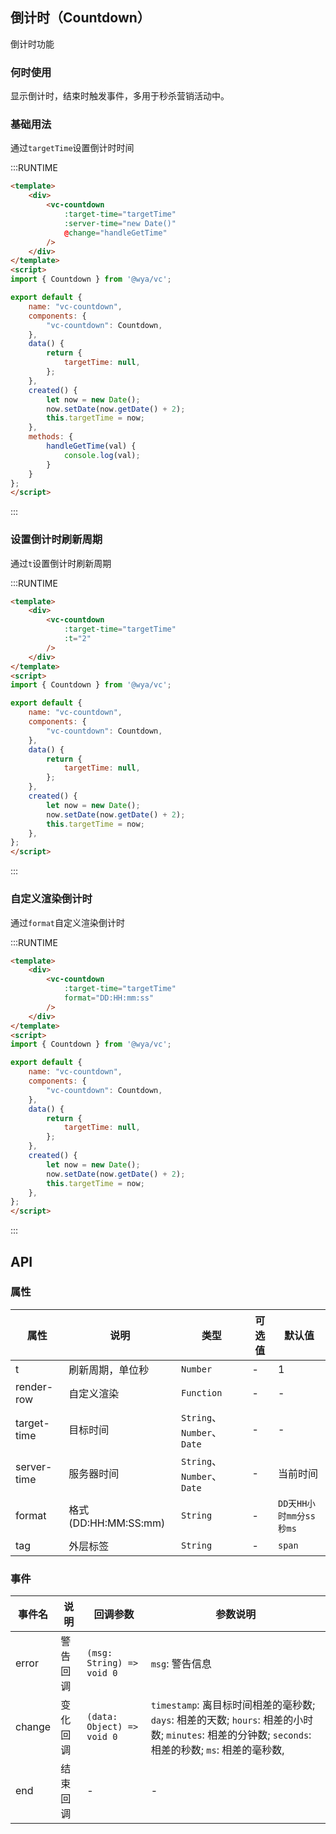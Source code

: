 ## 倒计时（Countdown）
倒计时功能

### 何时使用
显示倒计时，结束时触发事件，多用于秒杀营销活动中。

### 基础用法
通过`targetTime`设置倒计时时间

:::RUNTIME
```html
<template>
	<div>
		<vc-countdown 
			:target-time="targetTime" 
			:server-time="new Date()"
			@change="handleGetTime"
		/> 
	</div>
</template>
<script>
import { Countdown } from '@wya/vc';

export default {
	name: "vc-countdown",
	components: {
		"vc-countdown": Countdown,	
	},
	data() {
		return {
			targetTime: null,
		};
	},
	created() {
		let now = new Date();
		now.setDate(now.getDate() + 2);
		this.targetTime = now;
	},
	methods: {
		handleGetTime(val) {
			console.log(val);
		}
	}
};
</script>
```
:::

### 设置倒计时刷新周期
通过`t`设置倒计时刷新周期

:::RUNTIME
```html
<template>
	<div>
		<vc-countdown 
			:target-time="targetTime" 
			:t="2"
		/> 
	</div>
</template>
<script>
import { Countdown } from '@wya/vc';

export default {
	name: "vc-countdown",
	components: {
		"vc-countdown": Countdown,	
	},
	data() {
		return {
			targetTime: null,
		};
	},
	created() {
		let now = new Date();
		now.setDate(now.getDate() + 2);
		this.targetTime = now;
	},
};
</script>
```
:::

### 自定义渲染倒计时
通过`format`自定义渲染倒计时

:::RUNTIME
```html
<template>
	<div>
		<vc-countdown 
			:target-time="targetTime" 
			format="DD:HH:mm:ss"
		/> 
	</div>
</template>
<script>
import { Countdown } from '@wya/vc';

export default {
	name: "vc-countdown",
	components: {
		"vc-countdown": Countdown,	
	},
	data() {
		return {
			targetTime: null,
		};
	},
	created() {
		let now = new Date();
		now.setDate(now.getDate() + 2);
		this.targetTime = now;
	},
};
</script>
```
:::

## API

### 属性
属性 | 说明 | 类型 | 可选值 | 默认值
---|---|---|---|---
t | 刷新周期，单位秒 | `Number`	| - | 1		
render-row | 自定义渲染 | `Function` | - | -
target-time	| 目标时间 | `String`、 `Number`、 `Date` | - | - 
server-time	| 服务器时间 | `String`、 `Number`、 `Date` | - | 当前时间	
format | 格式(DD:HH:MM:SS:mm) | `String` | - | `DD天HH小时mm分ss秒ms`
tag | 外层标签 | `String` | - | `span`

### 事件
事件名 | 说明 | 回调参数 | 参数说明
---|---|---|---
error | 警告回调 | `(msg: String) => void 0` | `msg`: 警告信息
change | 变化回调 | `(data: Object) => void 0` | `timestamp`: 离目标时间相差的毫秒数; `days`: 相差的天数; `hours`: 相差的小时数; `minutes`: 相差的分钟数; `seconds`: 相差的秒数; `ms`: 相差的毫秒数,
end	| 结束回调 | - | -
